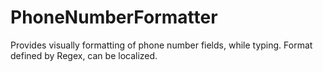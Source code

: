 # PhoneNumberFormatter
Provides visually formatting of phone number fields, while typing. Format defined by Regex, can be localized.

